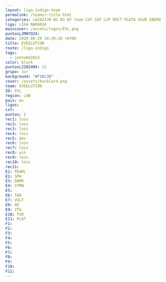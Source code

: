 ```yaml
---
layout: liga-indigo-team
permalink: /teams/:title.html
categories: LA2024JN N2 N3 N7 team CXF SEP LIP ROCT PLATA GSUR ENERO
liga: LIGA NARANJA
maincover: /assets/logos/EVL.png
puntosLJMAYO24: 
date: 2020-08-29 10:29:20 +0700
title: EVEELUTION
route: /liga-indigo
tags:
  - johto042024
color: black
puntosLJ202404: 12
grupo: sur
background: "#F16C38"
cover: /assets/backCard.png
team: EVEELUTION
ID: EVL
region: LAN
pais: mx
ligas: 
cxf: 
puntos: 2
rec1: loss
rec2: loss
rec3: loss
rec4: loss
rec5: des
rec6: loss
rec7: loss
rec8: win
rec9: loss
rec10: loss
rec11: 
E1: PEARL
E2: SPH
E3: DARK
E4: STMN
E5: 
E6: TAD
E7: VOLT
E8: AD
E9: ZTG
E10: TSR
E11: PLAT
F1: 
F2: 
F3: 
F4: 
F5: 
F6: 
F7: 
F8: 
F9: 
F10: 
F11:
---
```

